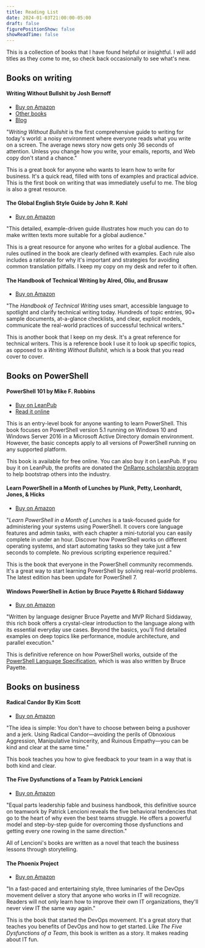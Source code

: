 ```yaml
---
title: Reading List
date: 2024-01-03T21:00:00-05:00
draft: false
figurePositionShow: false
showReadTime: false
---
```


This is a collection of books that I have found helpful or insightful. I will add titles as they
come to me, so check back occasionally to see what's new.

## Books on writing

#### Writing Without Bullshit by Josh Bernoff

- [Buy on Amazon][06]
- [Other books][02]
- [Blog][01]

"_Writing Without Bullshit_ is the first comprehensive guide to writing for today's world: a noisy
environment where everyone reads what you write on a screen. The average news story now gets only 36
seconds of attention. Unless you change how you write, your emails, reports, and Web copy don't
stand a chance."

This is a great book for anyone who wants to learn how to write for business. It's a quick read,
filled with tons of examples and practical advice. This is the first book on writing that was
immediately useful to me. The blog is also a great resource.

#### The Global English Style Guide by John R. Kohl

- [Buy on Amazon][10]

"This detailed, example-driven guide illustrates how much you can do to make written texts more
suitable for a global audience."

This is a great resource for anyone who writes for a global audience. The rules outlined in the book
are clearly defined with examples. Each rule also includes a rationale for why it's important and
strategies for avoiding common translation pitfalls. I keep my copy on my desk and refer to it
often.

#### The Handbook of Technical Writing by Alred, Oliu, and Brusaw

- [Buy on Amazon][09]

"The _Handbook of Technical Writing_ uses smart, accessible language to spotlight and clarify technical
writing today. Hundreds of topic entries, 90+ sample documents, at-a-glance checklists, and clear,
explicit models, communicate the real-world practices of successful technical writers."

This is another book that I keep on my desk. It's a great reference for technical writers. This is a
reference book I use it to look up specific topics, as opposed to a _Writing Without Bullshit_,
which is a book that you read cover to cover.

## Books on PowerShell

#### PowerShell 101 by Mike F. Robbins

- [Buy on LeanPub][03]
- [Read it online][05]

This is an entry-level book for anyone wanting to learn PowerShell. This book focuses on PowerShell
version 5.1 running on Windows 10 and Windows Server 2016 in a Microsoft Active Directory domain
environment. However, the basic concepts apply to all versions of PowerShell running on any
supported platform.

This book is available for free online. You can also buy it on LeanPub. If you buy it on LeanPub,
the profits are donated the [OnRamp scholarship program][14] to help bootstrap others into the
industry.

#### Learn PowerShell in a Month of Lunches by Plunk, Petty, Leonhardt, Jones, & Hicks

- [Buy on Amazon][11]

"_Learn PowerShell in a Month of Lunches_ is a task-focused guide for administering your systems
using PowerShell. It covers core language features and admin tasks, with each chapter a
mini-tutorial you can easily complete in under an hour. Discover how PowerShell works on different
operating systems, and start automating tasks so they take just a few seconds to complete. No
previous scripting experience required."

This is the book that everyone in the PowerShell community recommends. It's a great way to start
learning PowerShell by solving real-world problems. The latest edition has been update for
PowerShell 7.

#### Windows PowerShell in Action by Bruce Payette & Richard Siddaway

- [Buy on Amazon][12]

"Written by language designer Bruce Payette and MVP Richard Siddaway, this rich book offers a
crystal-clear introduction to the language along with its essential everyday use cases. Beyond the
basics, you'll find detailed examples on deep topics like performance, module architecture, and
parallel execution."

This is definitive reference on how PowerShell works, outside of the
[PowerShell Language Specification][04], which is was also written by Bruce Payette.

## Books on business

#### Radical Candor By Kim Scott

- [Buy on Amazon][13]

"The idea is simple: You don't have to choose between being a pushover and a jerk. Using Radical
Candor—avoiding the perils of Obnoxious Aggression, Manipulative Insincerity, and Ruinous
Empathy—you can be kind and clear at the same time."

This book teaches you how to give feedback to your team in a way that is both kind and clear.

#### The Five Dysfunctions of a Team by Patrick Lencioni

- [Buy on Amazon][07]

"Equal parts leadership fable and business handbook, this definitive source on teamwork by Patrick
Lencioni reveals the five behavioral tendencies that go to the heart of why even the best teams
struggle. He offers a powerful model and step-by-step guide for overcoming those dysfunctions and
getting every one rowing in the same direction."

All of Lencioni's books are written as a novel that teach the business lessons through storytelling.

#### The Phoenix Project

- [Buy on Amazon][08]

"In a fast-paced and entertaining style, three luminaries of the DevOps movement deliver a story
that anyone who works in IT will recognize. Readers will not only learn how to improve their own IT
organizations, they'll never view IT the same way again."

This is the book that started the DevOps movement. It's a great story that teaches you benefits of
DevOps and how to get started. Like _The Five Dysfunctions of a Team_, this book is written as a
story. It makes reading about IT fun.

<!-- link references -->
[01]: https://bernoff.com/blog
[02]: https://bernoff.com/books
[03]: https://leanpub.com/powershell101
[04]: https://learn.microsoft.com/powershell/scripting/lang-spec/chapter-01
[05]: https://learn.microsoft.com/powershell/scripting/learn/ps101/00-introduction
[06]: https://www.amazon.com/gp/product/0062477153?&linkCode=ll1&tag=scriptingsean-20&linkId=4fba4f25e85b06ae6a660b331ffd2734&language=en_US&ref_=as_li_ss_tl "Affiliate link"
[07]: https://www.amazon.com/gp/product/0787960756?&linkCode=ll1&tag=scriptingsean-20&linkId=cd2930f1c2a2b9ab54a29ca47456a112&language=en_US&ref_=as_li_ss_tl "Affiliate link"
[08]: https://www.amazon.com/gp/product/0988262509?&linkCode=ll1&tag=scriptingsean-20&linkId=973c3b79e23177c7cd891d11752f7eaa&language=en_US&ref_=as_li_ss_tl "Affiliate link"
[09]: https://www.amazon.com/gp/product/1319362206?&linkCode=ll1&tag=scriptingsean-20&linkId=6935c62a78b1bb02cc3762dfc4d9e296&language=en_US&ref_=as_li_ss_tl "Affiliate link"
[10]: https://www.amazon.com/gp/product/1599946572?&linkCode=ll1&tag=scriptingsean-20&linkId=b9139d7c1b41efb3f80ffa70313f61c8&language=en_US&ref_=as_li_ss_tl "Affiliate link"
[11]: https://www.amazon.com/gp/product/1617296961?&linkCode=ll1&tag=scriptingsean-20&linkId=a896d28e2c803d08cfa83bea5da1079c&language=en_US&ref_=as_li_ss_tl "Affiliate link"
[12]: https://www.amazon.com/gp/product/1633430294?&linkCode=ll1&tag=scriptingsean-20&linkId=87e449f7794b08aafa37a31eec63d678&language=en_US&ref_=as_li_ss_tl "Affiliate link"
[13]: https://www.amazon.com/gp/product/B09V5HVK3N?&linkCode=ll1&tag=scriptingsean-20&linkId=c2f42d198e474d5432e949940eb6339a&language=en_US&ref_=as_li_ss_tl "Affiliate link"
[14]: https://www.powershellsummit.org/onramp/
